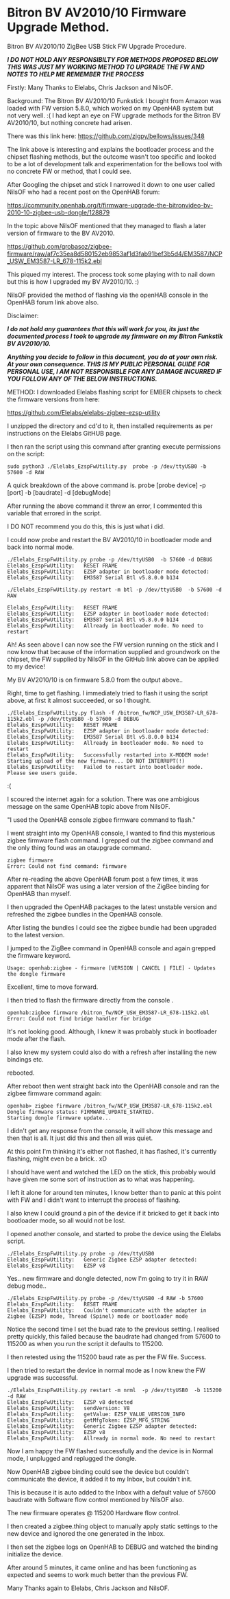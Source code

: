 # Bitron BV AV2010/10 Firmware Upgrade Method.
Bitron BV AV2010/10 ZigBee USB Stick FW Upgrade Procedure. 

***I DO NOT HOLD ANY RESPONSIBILTY FOR METHODS PROPOSED BELOW THIS WAS JUST MY WORKING METHOD TO UPGRADE THE FW AND NOTES TO HELP ME REMEMBER THE PROCESS***

Firstly: Many Thanks to Elelabs, Chris Jackson and NilsOF.

Background:
The Bitron BV AV2010/10 Funkstick I bought from Amazon was loaded with FW version 5.8.0, which worked on my OpenHAB system but not very well. :( I had kept an eye on FW upgrade methods for the Bitron BV AV2010/10, but nothing concrete had arisen. 

There was this link here: https://github.com/zigpy/bellows/issues/348

The link above is interesting and explains the bootloader process and the chipset flashing methods, but the outcome wasn't too specific and looked to be a lot of development talk and experimentation for the bellows tool with no concrete FW or method, that I could see. 

After Googling the chipset and stick I narrowed it down to one user called NilsOF who had a recent post on the OpenHAB forum:
 
https://community.openhab.org/t/firmware-upgrade-the-bitronvideo-bv-2010-10-zigbee-usb-dongle/128879

In the topic above NilsOF mentioned that they managed to flash a later version of firmware to the BV AV2010. 

https://github.com/grobasoz/zigbee-firmware/raw/af7c35ea8d580152eb9853af1d3fab91bef3b5d4/EM3587/NCP_USW_EM3587-LR_678-115k2.ebl

This piqued my interest. The process took some playing with to nail down but this is how I upgraded my BV AV2010/10. :)

NilsOF provided the method of flashing via the openHAB console in the OpenHAB forum link above also. 

Disclaimer:

***I do not hold any guarantees that this will work for you, its just the documented process I took to upgrade my firmware on my Bitron Funkstik BV AV2010/10.***  

***Anything you decide to follow in this document, you do at your own risk. At your own consequence. THIS IS MY PUBLIC PERSONAL GUIDE FOR PERSONAL USE, I AM NOT RESPONSIBLE FOR ANY DAMAGE INCURRED IF YOU FOLLOW ANY OF THE BELOW INSTRUCTIONS.***

METHOD:
I downloaded Elelabs flashing script for EMBER chipsets to check the firmware versions from here:

https://github.com/Elelabs/elelabs-zigbee-ezsp-utility

I unzipped the directory and cd'd to it, then installed requirements as per instructions on the Elelabs GitHUB page.

I then ran the script using this command after granting execute permissions on the script: 
```
sudo python3 ./Elelabs_EzspFwUtility.py  probe -p /dev/ttyUSB0 -b 57600 -d RAW
```
A quick breakdown of the above command is. probe [probe device] -p [port] -b [baudrate] -d [debugMode]  

After running the above command it threw an error, I commented this variable that errored in the script. 

I DO NOT recommend you do this, this is just what i did.

I could now probe and restart the BV AV2010/10 in bootloader mode and back into normal mode.
```
./Elelabs_EzspFwUtility.py probe -p /dev/ttyUSB0  -b 57600 -d DEBUG
Elelabs_EzspFwUtility:   RESET FRAME
Elelabs_EzspFwUtility:   EZSP adapter in bootloader mode detected:
Elelabs_EzspFwUtility:   EM3587 Serial Btl v5.8.0.0 b134

./Elelabs_EzspFwUtility.py restart -m btl -p /dev/ttyUSB0  -b 57600 -d RAW

Elelabs_EzspFwUtility:   RESET FRAME
Elelabs_EzspFwUtility:   EZSP adapter in bootloader mode detected:
Elelabs_EzspFwUtility:   EM3587 Serial Btl v5.8.0.0 b134
Elelabs_EzspFwUtility:   Allready in bootloader mode. No need to restart
``` 
Ah! As seen above I can now see the FW version running on the stick and I now know that because of the information
supplied and groundwork on the chipset, the FW supplied by NilsOF in the GitHub link above can be applied to my device! 

My BV AV2010/10 is on firmware 5.8.0 from the output above..

Right, time to get flashing. I immediately tried to flash it using the script above, at first it almost succeeded, or
so I thought.
```
./Elelabs_EzspFwUtility.py flash -f /bitron_fw/NCP_USW_EM3587-LR_678-115k2.ebl -p /dev/ttyUSB0 -b 57600 -d DEBUG 
Elelabs_EzspFwUtility:   RESET FRAME
Elelabs_EzspFwUtility:   EZSP adapter in bootloader mode detected:
Elelabs_EzspFwUtility:   EM3587 Serial Btl v5.8.0.0 b134
Elelabs_EzspFwUtility:   Allready in bootloader mode. No need to restart
Elelabs_EzspFwUtility:   Successfully restarted into X-MODEM mode! Starting upload of the new firmware... DO NOT INTERRUPT(!)
Elelabs_EzspFwUtility:   Failed to restart into bootloader mode. Please see users guide.
```
:(

I scoured the internet again for a solution. There was one ambigious message on the same OpenHAB topic above from NilsOF.  

"I used the OpenHAB console zigbee firmware command to flash."

I went straight into my OpenHAB console, I wanted to find this mysterious zigbee firmware flash command. I grepped out the
zigbee command and the only thing found was an otaupgrade command.
```
zigbee firmware 
Error: Could not find command: firmware
```
After re-reading the above OpenHAB forum post a few times, it was apparent that NilsOF was using a later version of the ZigBee
binding for OpenHAB than myself. 

I then upgraded the OpenHAB packages to the latest unstable version and refreshed the zigbee bundles in the OpenHAB console. 

After listing the bundles I could see the zigbee bundle had been upgraded to the latest version. 

I jumped to the ZigBee command in OpenHAB console and again grepped the firmware keyword.
```
Usage: openhab:zigbee - firmware [VERSION | CANCEL | FILE] - Updates the dongle firmware
````
Excellent, time to move forward. 

I then tried to flash the firmware directly from the console . 
```
openhab:zigbee firmware /bitron_fw/NCP_USW_EM3587-LR_678-115k2.ebl
Error: Could not find bridge handler for bridge
```
It's not looking good. Although, I knew it was probably stuck in bootloader mode after the flash. 

I also knew my system could also do with a refresh after installing the new bindings etc. 

rebooted.

After reboot then went straight back into the OpenHAB console and ran the zigbee firmware command again:
```
openhab> zigbee firmware /bitron_fw/NCP_USW_EM3587-LR_678-115k2.ebl
Dongle firmware status: FIRMWARE_UPDATE_STARTED.
Starting dongle firmware update...
```
I didn't get any response from the console, it will show this message and then that is all. It just did this and then all was quiet. 

At this point I'm thinking it's either not flashed, it has flashed, it's currently flashing, might even be a brick.. xD

I should have went and watched the LED on the stick, this probably would have given me some sort of instruction as to what was happening. 

I left it alone for around ten minutes, I know better than to panic at this point with FW and I didn't want to interrupt the process of flashing.

I also knew I could ground a pin of the device if it bricked to get it back into bootloader mode, so all would not be lost. 

I opened another console, and started to probe the device using the Elelabs script. 
```
./Elelabs_EzspFwUtility.py probe -p /dev/ttyUSB0 
Elelabs_EzspFwUtility:   Generic Zigbee EZSP adapter detected:
Elelabs_EzspFwUtility:   EZSP v8
```
Yes.. new firmware and dongle detected, now I'm going to try it in RAW debug mode..  
```
./Elelabs_EzspFwUtility.py probe -p /dev/ttyUSB0 -d RAW -b 57600
Elelabs_EzspFwUtility:   RESET FRAME
Elelabs_EzspFwUtility:   Couldn't communicate with the adapter in Zigbee (EZSP) mode, Thread (Spinel) mode or bootloader mode
```
Notice the second time I set the buad rate to the previous setting. I realised pretty quickly, this failed because the baudrate 
had changed from 57600 to 115200 as when you run the script it defaults to 115200. 

I then retested using the 115200 baud rate as per the FW file. Success.

I then tried to restart the device in normal mode as I now knew the FW upgrade was successful. 
```
./Elelabs_EzspFwUtility.py restart -m nrml  -p /dev/ttyUSB0  -b 115200 -d RAW
Elelabs_EzspFwUtility:   EZSP v8 detected
Elelabs_EzspFwUtility:   sendVersion: V8
Elelabs_EzspFwUtility:   getValue: EZSP_VALUE_VERSION_INFO
Elelabs_EzspFwUtility:   getMfgToken: EZSP_MFG_STRING
Elelabs_EzspFwUtility:   Generic Zigbee EZSP adapter detected:
Elelabs_EzspFwUtility:   EZSP v8
Elelabs_EzspFwUtility:   Allready in normal mode. No need to restart
```
Now I am happy the FW flashed successfully and the device is in Normal mode, I unplugged and replugged the dongle.

Now OpenHAB zigbee binding could see the device but couldn't communicate the device, it added it to my Inbox, but couldn't init. 

This is because it is auto added to the Inbox with a default value of 57600 baudrate with Software flow control mentioned by NilsOF also. 

The new firmware operates @ 115200 Hardware flow control. 

I then created a zigbee.thing object to manually apply static settings to the new device and ignored the one generated in the Inbox.

I then set the zigbee logs on OpenHAB to DEBUG and watched the binding initialize the device. 

After around 5 minutes, it came online and has been functioning as expected and seems to work much better than the previous FW. 

Many Thanks again to Elelabs, Chris Jackson and NilsOF.
